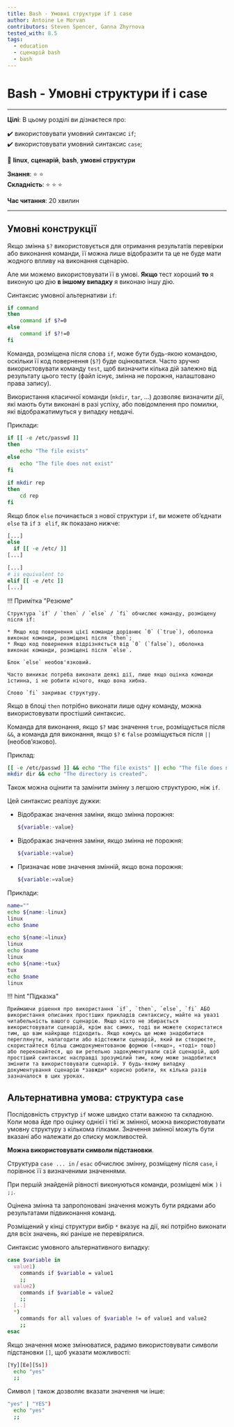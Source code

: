 ```yaml
---
title: Bash - Умовні структури if і case
author: Antoine Le Morvan
contributors: Steven Spencer, Ganna Zhyrnova
tested_with: 8.5
tags:
  - education
  - сценарій bash
  - bash
---
```


# Bash - Умовні структури if і case

****

**Цілі**: В цьому розділі ви дізнаєтеся про:

:heavy_check_mark: використовувати умовний синтаксис `if`;  
:heavy_check_mark: використовувати умовний синтаксис `case`;

:checkered_flag: **linux**, **сценарій**, **bash**, **умовні структури**

**Знання**: :star: :star:  
**Складність**: :star: :star: :star:

**Час читання**: 20 хвилин

****

## Умовні конструкції

Якщо змінна `$?` використовується для отримання результатів перевірки або виконання команди, її можна лише відобразити та це не буде мати жодного впливу на виконання сценарію.

Але ми можемо використовувати її в умові. **Якщо** тест хороший **то** я виконую цю дію **в іншому випадку** я виконаю іншу дію.

Синтаксис умовної альтернативи `if`:

```bash
if command
then
    command if $?=0
else
    command if $?!=0
fi
```

Команда, розміщена після слова `if`, може бути будь-якою командою, оскільки її код повернення (`$?`) буде оцінюватися. Часто зручно використовувати команду `test`, щоб визначити кілька дій залежно від результату цього тесту (файл існує, змінна не порожня, налаштовано права запису).

Використання класичної команди (`mkdir`, `tar`, ...) дозволяє визначити дії, які мають бути виконані в разі успіху, або повідомлення про помилки, які відображатимуться у випадку невдачі.

Приклади:

```bash
if [[ -e /etc/passwd ]]
then
    echo "The file exists"
else
    echo "The file does not exist"
fi

if mkdir rep
then
    cd rep
fi
```

Якщо блок `else` починається з нової структури `if`, ви можете об’єднати `else` та `if` з ` elif`, як показано нижче:

```bash
[...]
else
  if [[ -e /etc/ ]]
[...]

[...]
# is equivalent to
elif [[ -e /etc ]]
[...]
```

!!! Примітка "Резюме"

    Структура `if` / `then` / `else` / `fi` обчислює команду, розміщену після if:

    * Якщо код повернення цієї команди дорівнює `0` (`true`), оболонка виконає команди, розміщені після `then`;
    * Якщо код повернення відрізняється від `0` (`false`), оболонка виконає команди, розміщені після `else`.

    Блок `else` необов'язковий.

    Часто виникає потреба виконати деякі дії, лише якщо оцінка команди істинна, і не робити нічого, якщо вона хибна.

    Слово `fi` закриває структуру.

Якщо в блоці `then` потрібно виконати лише одну команду, можна використовувати простіший синтаксис.

Команда для виконання, якщо `$?` має значення `true`, розміщується після `&&`, а команда для виконання, якщо `$?` є `false` розміщується після `||` (необов’язково).

Приклад:

```bash
[[ -e /etc/passwd ]] && echo "The file exists" || echo "The file does not exist"
mkdir dir && echo "The directory is created".
```

Також можна оцінити та замінити змінну з легшою структурою, ніж `if`.

Цей синтаксис реалізує дужки:

* Відображає значення заміни, якщо змінна порожня:

    ```bash
    ${variable:-value}
    ```

* Відображає значення заміни, якщо змінна не порожня:

    ```bash
    ${variable:+value}
    ```

* Призначає нове значення змінній, якщо вона порожня:

    ```bash
    ${variable:=value}
    ```

Приклади:

```bash
name=""
echo ${name:-linux}
linux
echo $name

echo ${name:=linux}
linux
echo $name
linux
echo ${name:+tux}
tux
echo $name
linux
```

!!! hint "Підказка"

    Приймаючи рішення про використання `if`, `then`, `else`, `fi` АБО використання описаних простіших прикладів синтаксису, майте на увазі читабельність вашого сценарію. Якщо ніхто не збирається використовувати сценарій, крім вас самих, тоді ви можете скористатися тим, що вам найкраще підходить. Якщо комусь ще може знадобитися переглянути, налагодити або відстежити сценарій, який ви створюєте, скористайтеся більш самодокументованою формою («якщо», «тоді» тощо) або переконайтеся, що ви ретельно задокументували свій сценарій, щоб простіший синтаксис насправді зрозумілий тим, кому може знадобитися змінити та використовувати сценарій. У будь-якому випадку документування сценарію *завжди* корисно робити, як кілька разів зазначалося в цих уроках.

## Альтернативна умова: структура `case`

Послідовність структур `if` може швидко стати важкою та складною. Коли мова йде про оцінку однієї і тієї ж змінної, можна використовувати умовну структуру з кількома гілками. Значення змінної можуть бути вказані або належати до списку можливостей.

**Можна використовувати символи підстановки**.

Структура `case ... in` / `esac` обчислює змінну, розміщену після `case`, і порівнює її з визначеними значеннями.

При першій знайденій рівності виконуються команди, розміщені між `)` і `;;`.

Оцінена змінна та запропоновані значення можуть бути рядками або результатами підвиконання команд.

Розміщений у кінці структури вибір `*` вказує на дії, які потрібно виконати для всіх значень, які раніше не перевірялися.

Синтаксис умовного альтернативного випадку:

```bash
case $variable in
  value1)
    commands if $variable = value1
    ;;
  value2)
    commands if $variable = value2
    ;;
  [..]
  *)
    commands for all values of $variable != of value1 and value2
    ;;
esac
```

Якщо значення може змінюватися, радимо використовувати символи підстановки `[]`, щоб указати можливості:

```bash
[Yy][Ee][Ss])
  echo "yes"
  ;;
```

Символ `|` також дозволяє вказати значення чи інше:

```bash
"yes" | "YES")
  echo "yes"
  ;;
```
